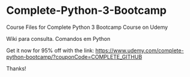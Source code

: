 # Complete-Python-3-Bootcamp
Course Files for Complete Python 3 Bootcamp Course on Udemy

Wiki para consulta. Comandos em Python

Get it now for 95% off with the link:
https://www.udemy.com/complete-python-bootcamp/?couponCode=COMPLETE_GITHUB

Thanks!

